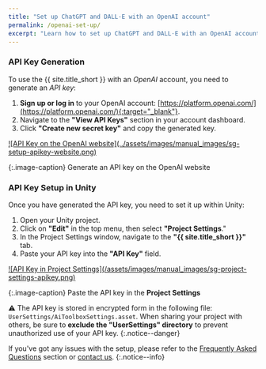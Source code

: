 ```yaml
---
title: "Set up ChatGPT and DALL·E with an OpenAI account"
permalink: /openai-set-up/
excerpt: "Learn how to set up ChatGPT and DALL·E with an OpenAI account."
---
```


### API Key Generation
To use the {{ site.title_short }} with an *OpenAI* account, you need to generate an *API key*:
1. **Sign up or log in** to your OpenAI account: [https://platform.openai.com/](https://platform.openai.com/){:target="_blank"}.
1. Navigate to the **"View API Keys"** section in your account dashboard.
1. Click **"Create new secret key"** and copy the generated key.

<a href="/assets/images/manual_images/sg-setup-apikey-website.png">
![API Key on the OpenAI website](../assets/images/manual_images/sg-setup-apikey-website.png)
</a>

{:.image-caption}
Generate an API key on the OpenAI website

### API Key Setup in Unity
Once you have generated the API key, you need to set it up within Unity:
1. Open your Unity project.
1. Click on **"Edit"** in the top menu, then select **"Project Settings**."
1. In the Project Settings window, navigate to the **"{{ site.title_short }}"** tab.
1. Paste your API key into the **"API Key"** field.

<a href="/assets/images/manual_images/sg-project-settings-apikey.png">
![API Key in Project Settings](/assets/images/manual_images/sg-project-settings-apikey.png)
</a>

{:.image-caption}
Paste the API key in the **Project Settings**

⚠️ The API key is stored in encrypted form in the following file: `UserSettings/AiToolboxSettings.asset`. When sharing your project with others, be sure to **exclude the "UserSettings" directory** to prevent unauthorized use of your API key.
{:.notice--danger}

If you've got any issues with the setup, please refer to the [Frequently Asked Questions](/faq/) section or [contact us](/contact-details/).
{:.notice--info}
